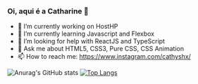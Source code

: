 ### Oi, aqui é a Catharine 👋

- 🔭 I’m currently working on HostHP
- 🌱 I’m currently learning Javascript and Flexbox
- 🤔 I’m looking for help with ReactJS and TypeScript
- 💬 Ask me about HTML5, CSS3, Pure CSS, CSS Animation
- 📫 How to reach me: https://www.instagram.com/cathyshx/

![Anurag's GitHub stats](https://github-readme-stats.vercel.app/api?username=cathyshx&show_icons=true&theme=dracula)
[![Top Langs](https://github-readme-stats.vercel.app/api/top-langs/?username=cathyshx&layout=compact&langs_count=16&theme=dracula)](https://github.com/anuraghazra/github-readme-stats)

